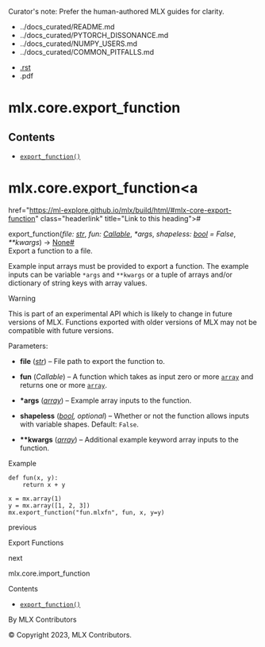 Curator's note: Prefer the human-authored MLX guides for clarity.
- ../docs_curated/README.md
- ../docs_curated/PYTORCH_DISSONANCE.md
- ../docs_curated/NUMPY_USERS.md
- ../docs_curated/COMMON_PITFALLS.md


<div id="main-content" class="bd-main" role="main">

<div class="sbt-scroll-pixel-helper">

</div>

<div class="bd-content">

<div class="bd-article-container">

<div class="bd-header-article d-print-none">

<div class="header-article-items header-article__inner">

<div class="header-article-items__start">

<div class="header-article-item">

<span class="fa-solid fa-bars"></span>

</div>

</div>

<div class="header-article-items__end">

<div class="header-article-item">

<div class="article-header-buttons">

<a href="https://github.com/ml-explore/mlx"
class="btn btn-sm btn-source-repository-button"
data-bs-placement="bottom" data-bs-toggle="tooltip" target="_blank"
title="Source repository"><span class="btn__icon-container"> <em></em>
</span></a>

<div class="dropdown dropdown-download-buttons">

- <a
  href="https://ml-explore.github.io/mlx/build/html/_sources/python/_autosummary/mlx.core.export_function.rst"
  class="btn btn-sm btn-download-source-button dropdown-item"
  data-bs-placement="left" data-bs-toggle="tooltip" target="_blank"
  title="Download source file"><span class="btn__icon-container">
  <em></em> </span> <span class="btn__text-container">.rst</span></a>
- <span class="btn__icon-container"> </span>
  <span class="btn__text-container">.pdf</span>

</div>

<span class="btn__icon-container"> </span>

<span class="fa-solid fa-list"></span>

</div>

</div>

</div>

</div>

</div>

<div id="jb-print-docs-body" class="onlyprint">

# mlx.core.export_function

<div id="print-main-content">

<div id="jb-print-toc">

<div>

## Contents

</div>

- <a
  href="https://ml-explore.github.io/mlx/build/html/#mlx.core.export_function"
  class="reference internal nav-link"><span class="pre"><code
  class="docutils literal notranslate">export_function()</code></span></a>

</div>

</div>

</div>

<div id="searchbox">

</div>

<div id="mlx-core-export-function" class="section">

# mlx.core.export_function<a
href="https://ml-explore.github.io/mlx/build/html/#mlx-core-export-function"
class="headerlink" title="Link to this heading">#</a>

<span class="sig-name descname"><span class="pre">export_function</span></span><span class="sig-paren">(</span>*<span class="n"><span class="pre">file</span></span><span class="p"><span class="pre">:</span></span><span class="w"> </span><span class="n"><a href="https://docs.python.org/3/library/stdtypes.html#str"
class="reference external" title="(in Python v3.13)"><span
class="pre">str</span></a></span>*, *<span class="n"><span class="pre">fun</span></span><span class="p"><span class="pre">:</span></span><span class="w"> </span><span class="n"><a
href="https://docs.python.org/3/library/collections.abc.html#collections.abc.Callable"
class="reference external" title="(in Python v3.13)"><span
class="pre">Callable</span></a></span>*, *<span class="o"><span class="pre">\*</span></span><span class="n"><span class="pre">args</span></span>*, *<span class="n"><span class="pre">shapeless</span></span><span class="p"><span class="pre">:</span></span><span class="w"> </span><span class="n"><a href="https://docs.python.org/3/library/functions.html#bool"
class="reference external" title="(in Python v3.13)"><span
class="pre">bool</span></a></span><span class="w"> </span><span class="o"><span class="pre">=</span></span><span class="w"> </span><span class="default_value"><span class="pre">False</span></span>*, *<span class="o"><span class="pre">\*\*</span></span><span class="n"><span class="pre">kwargs</span></span>*<span class="sig-paren">)</span> <span class="sig-return"><span class="sig-return-icon">→</span> <span class="sig-return-typehint"><a href="https://docs.python.org/3/library/constants.html#None"
class="reference external" title="(in Python v3.13)"><span
class="pre">None</span></a></span></span><a
href="https://ml-explore.github.io/mlx/build/html/#mlx.core.export_function"
class="headerlink" title="Link to this definition">#</a>  
Export a function to a file.

Example input arrays must be provided to export a function. The example
inputs can be variable <span class="pre">`*args`</span> and
<span class="pre">`**kwargs`</span> or a tuple of arrays and/or
dictionary of string keys with array values.

<div class="admonition warning">

Warning

This is part of an experimental API which is likely to change in future
versions of MLX. Functions exported with older versions of MLX may not
be compatible with future versions.

</div>

Parameters<span class="colon">:</span>  
- **file**
  (<a href="https://docs.python.org/3/library/stdtypes.html#str"
  class="reference external" title="(in Python v3.13)"><em>str</em></a>)
  – File path to export the function to.

- **fun** (*Callable*) – A function which takes as input zero or more <a
  href="https://ml-explore.github.io/mlx/build/html/python/_autosummary/mlx.core.array.html#mlx.core.array"
  class="reference internal" title="mlx.core.array"><span
  class="pre"><code class="sourceCode python">array</code></span></a>
  and returns one or more <a
  href="https://ml-explore.github.io/mlx/build/html/python/_autosummary/mlx.core.array.html#mlx.core.array"
  class="reference internal" title="mlx.core.array"><span
  class="pre"><code class="sourceCode python">array</code></span></a>.

- **\*args** (<a
  href="https://ml-explore.github.io/mlx/build/html/python/_autosummary/mlx.core.array.html#mlx.core.array"
  class="reference internal" title="mlx.core.array"><em>array</em></a>)
  – Example array inputs to the function.

- **shapeless**
  (<a href="https://docs.python.org/3/library/functions.html#bool"
  class="reference external" title="(in Python v3.13)"><em>bool</em></a>*,*
  *optional*) – Whether or not the function allows inputs with variable
  shapes. Default: <span class="pre">`False`</span>.

- **\*\*kwargs** (<a
  href="https://ml-explore.github.io/mlx/build/html/python/_autosummary/mlx.core.array.html#mlx.core.array"
  class="reference internal" title="mlx.core.array"><em>array</em></a>)
  – Additional example keyword array inputs to the function.

Example

<div class="highlight-python notranslate">

<div class="highlight">

    def fun(x, y):
        return x + y

    x = mx.array(1)
    y = mx.array([1, 2, 3])
    mx.export_function("fun.mlxfn", fun, x, y=y)

</div>

</div>

</div>

<div class="prev-next-area">

<a href="https://ml-explore.github.io/mlx/build/html/python/export.html"
class="left-prev" title="previous page"><em></em></a>

<div class="prev-next-info">

previous

Export Functions

</div>

<a
href="https://ml-explore.github.io/mlx/build/html/python/_autosummary/mlx.core.import_function.html"
class="right-next" title="next page"></a>

<div class="prev-next-info">

next

mlx.core.import_function

</div>

</div>

</div>

<div class="bd-sidebar-secondary bd-toc">

<div class="sidebar-secondary-items sidebar-secondary__inner">

<div class="sidebar-secondary-item">

<div class="page-toc tocsection onthispage">

Contents

</div>

- <a
  href="https://ml-explore.github.io/mlx/build/html/#mlx.core.export_function"
  class="reference internal nav-link"><span class="pre"><code
  class="docutils literal notranslate">export_function()</code></span></a>

</div>

</div>

</div>

</div>

<div class="bd-footer-content__inner container">

<div class="footer-item">

By MLX Contributors

</div>

<div class="footer-item">

© Copyright 2023, MLX Contributors.  

</div>

<div class="footer-item">

</div>

<div class="footer-item">

</div>

</div>

</div>
